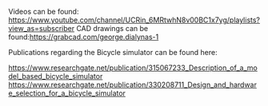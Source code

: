 Videos can be found: https://www.youtube.com/channel/UCRin_6MRtwhN8v00BC1x7yg/playlists?view_as=subscriber
CAD drawings can be found:https://grabcad.com/george.dialynas-1

Publications regarding the Bicycle simulator can be found here:

https://www.researchgate.net/publication/315067233_Description_of_a_model_based_bicycle_simulator
https://www.researchgate.net/publication/330208711_Design_and_hardware_selection_for_a_bicycle_simulator
